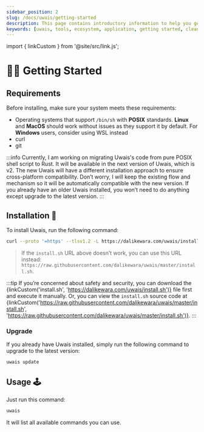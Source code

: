 ```yaml
---
sidebar_position: 2
slug: /docs/uwais/getting-started
description: This page contains introductory information to help you get started with Uwais
keywords: [uwais, tools, ecosystem, application, getting started, clean architecture, project structure, feature driven design, domain driven design, design pattern]
---
```


import { linkCustom } from '@site/src/link.js';

# 🏃‍♂️ Getting Started

## Requirements

Before installing, make sure your system meets these requirements:

- Operating systems that support `/bin/sh` with **POSIX** standards. **Linux** and **MacOS** should work without issues as they support it by default. For **Windows** users, consider using WSL instead
- curl
- git

:::info
Currently, I am working on migrating Uwais's code from pure POSIX shell script to Rust. It will be available in the next version of Uwais, which is v2.
The new Uwais will have a different installation approach to ensure cross-platform compatibility. Don’t worry, I will keep the existing flow and mechanism
so it will be automatically compatible with the new version. If you already have an older Uwais installed, you won’t need to do anything except upgrade to
the latest version.
:::

## Installation 🔌

To install Uwais, run the following command:

```bash
curl --proto '=https' --tlsv1.2 -L https://dalikewara.com/uwais/install.sh | sh
```

> If the `install.sh` URL above doesn’t work, you can use this URL instead: `https://raw.githubusercontent.com/dalikewara/uwais/master/install.sh`.

:::tip
If you’re concerned about safety and security, you can download the {linkCustom('install.sh', 'https://dalikewara.com/uwais/install.sh')} file first and execute it manually.
Or, you can view the `install.sh` source code at {linkCustom('https://raw.githubusercontent.com/dalikewara/uwais/master/install.sh', 'https://raw.githubusercontent.com/dalikewara/uwais/master/install.sh')}.
:::

### Upgrade

If you already have Uwais installed, simply run the following command to upgrade to the latest version:

```bash
uwais update
```

## Usage 🕹

Just run this command:

```bash
uwais
```

It will list all available commands you can use.
